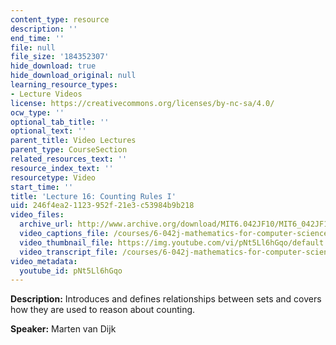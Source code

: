 ```yaml
---
content_type: resource
description: ''
end_time: ''
file: null
file_size: '184352307'
hide_download: true
hide_download_original: null
learning_resource_types:
- Lecture Videos
license: https://creativecommons.org/licenses/by-nc-sa/4.0/
ocw_type: ''
optional_tab_title: ''
optional_text: ''
parent_title: Video Lectures
parent_type: CourseSection
related_resources_text: ''
resource_index_text: ''
resourcetype: Video
start_time: ''
title: 'Lecture 16: Counting Rules I'
uid: 246f4ea2-1123-952f-21e3-c53984b9b218
video_files:
  archive_url: http://www.archive.org/download/MIT6.042JF10/MIT6_042JF10_lec16_300k.mp4
  video_captions_file: /courses/6-042j-mathematics-for-computer-science-fall-2010/ee5991c92d325a148f79c4f626aec33a_pNt5Ll6hGqo.vtt
  video_thumbnail_file: https://img.youtube.com/vi/pNt5Ll6hGqo/default.jpg
  video_transcript_file: /courses/6-042j-mathematics-for-computer-science-fall-2010/d9cfa23d44c5aa8f81fae627d0bb30dd_pNt5Ll6hGqo.pdf
video_metadata:
  youtube_id: pNt5Ll6hGqo
---
```


**Description:** Introduces and defines relationships between sets and covers how they are used to reason about counting.

**Speaker:** Marten van Dijk


